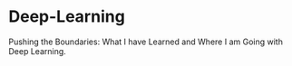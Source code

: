 # Deep-Learning
Pushing the Boundaries: What I have Learned and Where I am  Going with Deep Learning.
